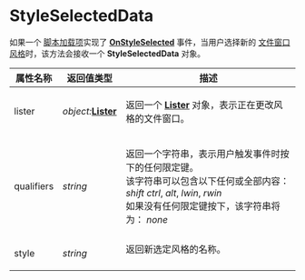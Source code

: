 # StyleSelectedData

如果一个 [脚本加载项](/Manual/scripting/script_add-ins/README.zh.md)实现了 **[OnStyleSelected](../scripting_events/onstyleselected.zh.md)** 事件，当用户选择新的 [文件窗口风格](/Manual/basic_concepts/the_lister/styles.zh.md)时，该方法会接收一个 **StyleSelectedData** 对象。

<table>
<thead><tr><th>
属性名称</th><th>
返回值类型</th><th>
描述
</th></tr></thead><tbody><tr><td>
lister</td><td>

*object:***[Lister](lister.zh.md)**</td><td>

返回一个 **[Lister](lister.zh.md)** 对象，表示正在更改风格的文件窗口。
</td></tr><tr><td>
qualifiers</td><td>

*string*</td><td>

返回一个字符串，表示用户触发事件时按下的任何限定键。  
该字符串可以包含以下任何或全部内容： *shift* *ctrl*, *alt*, *lwin*, *rwin*  
如果没有任何限定键按下，该字符串将为： *none*
</td></tr><tr><td>
style</td><td>

*string*</td><td>
返回新选定风格的名称。
</td></tr></tbody>
</table>